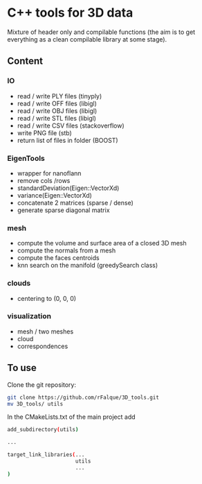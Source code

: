 # C++ tools for 3D data

Mixture of header only and compilable functions (the aim is to get everything as a clean compilable library at some stage).

## Content
### IO
* read / write PLY files            (tinyply)
* read / write OFF files            (libigl)
* read / write OBJ files            (libigl)
* read / write STL files            (libigl)
* read / write CSV files            (stackoverflow)
* write PNG file                    (stb)
* return list of files in folder    (BOOST)

### EigenTools
* wrapper for nanoflann
* remove cols /rows
* standardDeviation(Eigen::VectorXd)
* variance(Eigen::VectorXd)
* concatenate 2 matrices (sparse / dense)
* generate sparse diagonal matrix

### mesh
* compute the volume and surface area of a closed 3D mesh
* compute the normals from a mesh
* compute the faces centroids
* knn search on the manifold (greedySearch class)

### clouds
* centering to (0, 0, 0)

### visualization
* mesh / two meshes
* cloud
* correspondences

## To use
Clone the git repository:
```bash
git clone https://github.com/rFalque/3D_tools.git
mv 3D_tools/ utils
```

In the CMakeLists.txt of the main project add
```bash
add_subdirectory(utils)

...

target_link_libraries(...
                      utils
                      ...
)
```
